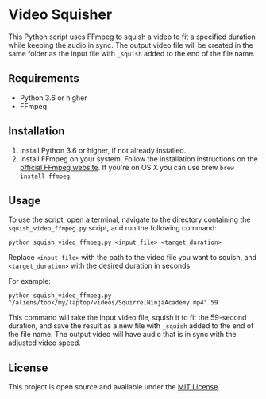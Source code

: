 # Video Squisher

This Python script uses FFmpeg to squish a video to fit a specified duration while keeping the audio in sync. The output video file will be created in the same folder as the input file with `_squish` added to the end of the file name.

## Requirements

- Python 3.6 or higher
- FFmpeg

## Installation

1. Install Python 3.6 or higher, if not already installed.
2. Install FFmpeg on your system. Follow the installation instructions on the [official FFmpeg website](https://www.ffmpeg.org/download.html). If you're on OS X you can use brew `brew install ffmpeg`.

## Usage

To use the script, open a terminal, navigate to the directory containing the `squish_video_ffmpeg.py` script, and run the following command:

`python squish_video_ffmpeg.py <input_file> <target_duration>`

Replace `<input_file>` with the path to the video file you want to squish, and `<target_duration>` with the desired duration in seconds.

For example:

`python squish_video_ffmpeg.py "/aliens/took/my/laptop/videos/SquirrelNinjaAcademy.mp4" 59`

This command will take the input video file, squish it to fit the 59-second duration, and save the result as a new file with `_squish` added to the end of the file name. The output video will have audio that is in sync with the adjusted video speed.

## License

This project is open source and available under the [MIT License](LICENSE).


